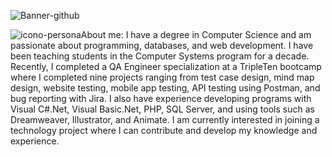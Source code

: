 

![Banner-github](https://github.com/user-attachments/assets/b551255e-f96a-4c43-a970-80fc52c0b4f9)

![icono-persona](https://github.com/user-attachments/assets/0e7fc533-f925-46d8-bd5d-5c81fa4fde0c)About me:
I have a degree in Computer Science and am passionate about programming, databases, and web development. I have been teaching students in the Computer Systems program for a decade. Recently, I completed a QA Engineer specialization at a TripleTen bootcamp where I completed nine projects ranging from test case design, mind map design, website testing, mobile app testing, API testing using Postman, and bug reporting with Jira. I also have experience developing programs with Visual C#.Net, Visual Basic.Net, PHP, SQL Server, and using tools such as Dreamweaver, Illustrator, and Animate. I am currently interested in joining a technology project where I can contribute and develop my knowledge and experience.


